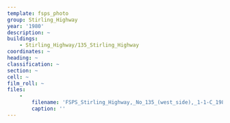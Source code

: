 ```yaml
---
template: fsps_photo
group: Stirling_Highway
year: '1980'
description: ~
buildings:
    - Stirling_Highway/135_Stirling_Highway
coordinates: ~
heading: ~
classification: ~
section: ~
cell: ~
film_roll: ~
files:
    -
        filename: 'FSPS_Stirling_Highway,_No_135_(west_side),_1-1-C_1980.png'
        caption: ''
---
```

